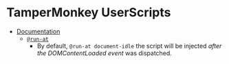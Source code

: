 # TamperMonkey UserScripts

- [Documentation](https://www.tampermonkey.net/documentation.php?locale=en/)
    - [`@run-at`](https://www.tampermonkey.net/documentation.php?ext=dhdg#meta:run_at)
        - By default, `@run-at document-idle` the script will be injected _after the DOMContentLoaded event_ was dispatched.